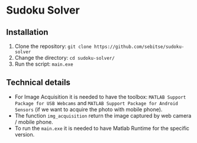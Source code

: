 # Sudoku Solver

## Installation
1. Clone the repository:
   ```git clone https://github.com/sebitse/sudoku-solver```
2. Change the directory:
   ```cd sudoku-solver/```
3. Run the script:
   ```main.exe```

## Technical details
- For Image Acquisition it is needed to have the toolbox: ```MATLAB Support Package for USB Webcams``` and ```MATLAB Support Package for Android Sensors``` (if we want to acquire the photo with mobile phone).
- The function ```img_acquisition``` return the image captured by web camera / mobile phone.
- To run the ```main.exe``` it is needed to have Matlab Runtime for the specific version.
